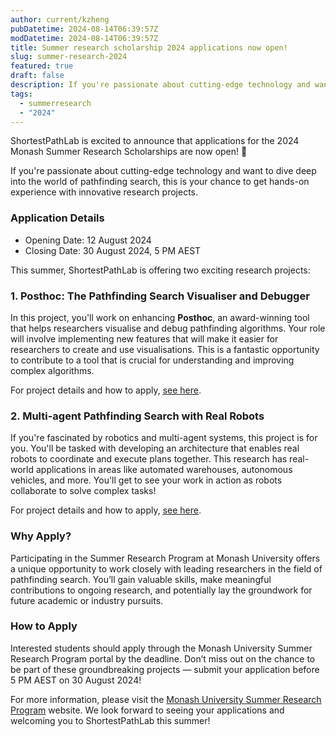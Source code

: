 ```yaml
---
author: current/kzheng
pubDatetime: 2024-08-14T06:39:57Z
modDatetime: 2024-08-14T06:39:57Z
title: Summer research scholarship 2024 applications now open!
slug: summer-research-2024
featured: true
draft: false
description: If you're passionate about cutting-edge technology and want to dive deep into the world of pathfinding search, this is your chance to get hands-on experience with innovative research projects
tags:
  - summerresearch
  - "2024"
---
```


ShortestPathLab is excited to announce that applications for the 2024 Monash Summer Research Scholarships are now open! 🎉

If you're passionate about cutting-edge technology and want to dive deep into the world of pathfinding search, this is your chance to get hands-on experience with innovative research projects.

### Application Details

- Opening Date: 12 August 2024
- Closing Date: 30 August 2024, 5 PM AEST

This summer, ShortestPathLab is offering two exciting research projects:

### 1. Posthoc: The Pathfinding Search Visualiser and Debugger

In this project, you'll work on enhancing **Posthoc**, an award-winning tool that helps researchers visualise and debug pathfinding algorithms. Your role will involve implementing new features that will make it easier for researchers to create and use visualisations. This is a fantastic opportunity to contribute to a tool that is crucial for understanding and improving complex algorithms.

For project details and how to apply, [see here](https://www.monash.edu/study/fees-scholarships/scholarships/summer-winter/view?area=1-Faculty%20of%20Information%20Technology#:~:text=3625).

### 2. Multi-agent Pathfinding Search with Real Robots

If you're fascinated by robotics and multi-agent systems, this project is for you. You'll be tasked with developing an architecture that enables real robots to coordinate and execute plans together. This research has real-world applications in areas like automated warehouses, autonomous vehicles, and more. You'll get to see your work in action as robots collaborate to solve complex tasks!

For project details and how to apply, [see here](https://www.monash.edu/study/fees-scholarships/scholarships/summer-winter/view?area=1-Faculty%20of%20Information%20Technology#:~:text=3626).

### Why Apply?

Participating in the Summer Research Program at Monash University offers a unique opportunity to work closely with leading researchers in the field of pathfinding search. You’ll gain valuable skills, make meaningful contributions to ongoing research, and potentially lay the groundwork for future academic or industry pursuits.

### How to Apply

Interested students should apply through the Monash University Summer Research Program portal by the deadline. Don’t miss out on the chance to be part of these groundbreaking projects — submit your application before 5 PM AEST on 30 August 2024!

For more information, please visit the [Monash University Summer Research Program](https://www.monash.edu/study/fees-scholarships/scholarships/summer-winter/view?area=1-Faculty%20of%20Information%20Technology) website. We look forward to seeing your applications and welcoming you to ShortestPathLab this summer!
